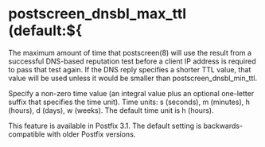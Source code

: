 # postscreen_dnsbl_max_ttl (default:${ 

 The maximum amount of time that postscreen(8) will use the
result from a successful DNS-based reputation test before a
client IP address is required to pass that test again. If the DNS
reply specifies a shorter TTL value, that value will be used unless
it would be smaller than postscreen_dnsbl_min_ttl.  

 Specify a non-zero time value (an integral value plus an optional
one-letter suffix that specifies the time unit).  Time units: s
(seconds), m (minutes), h (hours), d (days), w (weeks).
The default time unit is h (hours).  

 This feature is available in Postfix 3.1. The default setting
is backwards-compatible with older Postfix versions. 


